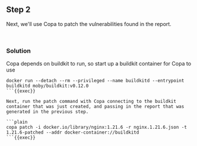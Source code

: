 ## Step 2

Next, we'll use Copa to patch the vulnerabilities found in the report.

<br>

### Solution
Copa depends on buildkit to run, so start up a buildkit container for Copa to use

```plain
docker run --detach --rm --privileged --name buildkitd --entrypoint buildkitd moby/buildkit:v0.12.0
```{{exec}}

Next, run the patch command with Copa connecting to the buildkit container that was just created, and passing in the report that was generated in the previous step.

```plain
copa patch -i docker.io/library/nginx:1.21.6 -r nginx.1.21.6.json -t 1.21.6-patched --addr docker-container://buildkitd
```{{exec}}